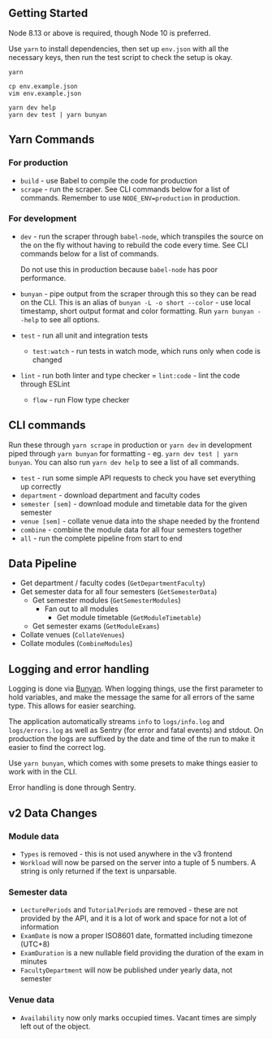 ## Getting Started

Node 8.13 or above is required, though Node 10 is preferred.

Use `yarn` to install dependencies, then set up `env.json` with all the necessary keys, then run the test script to check the setup is okay.

```
yarn

cp env.example.json
vim env.example.json

yarn dev help
yarn dev test | yarn bunyan
```

## Yarn Commands

### For production

- `build` - use Babel to compile the code for production
- `scrape` - run the scraper. See CLI commands below for a list of commands. Remember to use `NODE_ENV=production` in production.

### For development

- `dev` - run the scraper through `babel-node`, which transpiles the source on the on the fly without having to rebuild the code every time. See CLI commands below for a list of commands.

  Do not use this in production because `babel-node` has poor performance.

- `bunyan` - pipe output from the scraper through this so they can be read on the CLI. This is an alias of `bunyan -L -o short --color` - use local timestamp, short output format and color formatting. Run `yarn bunyan --help` to see all options.
- `test` - run all unit and integration tests
  - `test:watch` - run tests in watch mode, which runs only when code is changed
- `lint` - run both linter and type checker
  = `lint:code` - lint the code through ESLint
  - `flow` - run Flow type checker

## CLI commands

Run these through `yarn scrape` in production or `yarn dev` in development piped through `yarn bunyan` for formatting - eg. `yarn dev test | yarn bunyan`. You can also run `yarn dev help` to see a list of all commands.

- `test` - run some simple API requests to check you have set everything up correctly
- `department` - download department and faculty codes
- `semester [sem]` - download module and timetable data for the given semester
- `venue [sem]` - collate venue data into the shape needed by the frontend
- `combine` - combine the module data for all four semesters together
- `all` - run the complete pipeline from start to end

## Data Pipeline

- Get department / faculty codes (`GetDepartmentFaculty`)
- Get semester data for all four semesters (`GetSemesterData`)
    - Get semester modules (`GetSemesterModules`)
        - Fan out to all modules
            - Get module timetable (`GetModuleTimetable`)
    - Get semester exams (`GetModuleExams`)
- Collate venues (`CollateVenues`)
- Collate modules (`CombineModules`)

## Logging and error handling

Logging is done via [Bunyan][bunyan]. When logging things, use the first parameter to hold variables, and make the message the same for all errors of the same type. This allows for easier searching.

The application automatically streams `info` to `logs/info.log` and `logs/errors.log` as well as Sentry (for error and fatal events) and stdout. On production the logs are suffixed by the date and time of the run to make it easier to find the correct log.

Use `yarn bunyan`, which comes with some presets to make things easier to work with in the CLI.

Error handling is done through Sentry.

## v2 Data Changes

### Module data

- `Types` is removed - this is not used anywhere in the v3 frontend
- `Workload` will now be parsed on the server into a tuple of 5 numbers. A string is only returned if the text is unparsable.

### Semester data

- `LecturePeriods` and `TutorialPeriods` are removed - these are not provided by the API, and it is a lot of work and space for not a lot of information
- `ExamDate` is now a proper ISO8601 date, formatted including timezone (UTC+8)
- `ExamDuration` is a new nullable field providing the duration of the exam in minutes
- `FacultyDepartment` will now be published under yearly data, not semester

### Venue data

- `Availability` now only marks occupied times. Vacant times are simply left out of the object.

[bunyan]: https://github.com/trentm/node-bunyan
